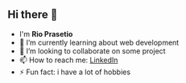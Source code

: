 ## Hi there 👋

- I'm **Rio Prasetio**
- 🌱 I’m currently learning about web development
- 👯 I’m looking to collaborate on some project
- 📫 How to reach me: [LinkedIn](www.linkedin.com/in/rio-prasetio)
- ⚡ Fun fact: i have a lot of hobbies

